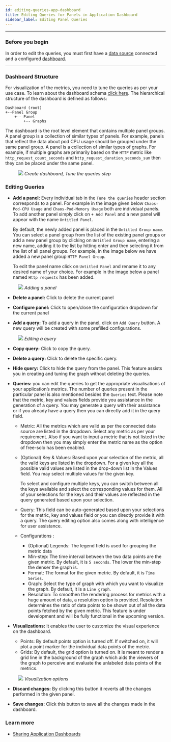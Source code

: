 ```yaml
---
id: editing-queries-app-dashboard
title: Editing Queries for Panels in Application Dashboard
sidebar_label: Editing Panel Queries
---
```


___

### Before you begin
In order to edit the queries, you must first have a [data source](configure-datasource) connected and a configured [dashboard](manage-app-dashboard#create-dashboard).
___

### Dashboard Structure

For visualization of the metrics, you need to tune the queries as per your use case. To learn about the dashboard schema [click here](https://raw.githubusercontent.com/litmuschaos/litmus/master/monitoring/portal-dashboards/schema.json). The hierarchical structure of the dashboard is defined as follows:
 
```
Dashboard (root)
+--Panel Group
    +-- Panel
      	+-- Graphs
```

The dashboard is the root level element that contains multiple panel groups. A panel group is a collection of similar types of panels. For example, panels that reflect the data about pod CPU usage should be grouped under the same panel group. A panel is a collection of similar types of graphs. For example, if multiple graphs are primarily based on the `HTTP` metric like `http_request_count_seconds` and `http_request_duration_seconds_sum` then they can be placed under the same panel. 

<figure>
<img src={require('../assets/user-guides/observability/setup/create-dashboard-tune-queries.png').default} />
<i>Create dashboard, Tune the queries step</i>
</figure>

### Editing Queries

- **Add a panel:** Every individual tab in the `Tune the queries` header section corresponds to a panel. For example in the image given below  `Chaos-Pod-CPU Usage` and `Chaos-Pod-Memory Usage` both are individual panels. To add another panel simply click on `+ Add Panel` and a new panel will appear with the name `Untitled Panel`.

  By default, the newly added panel is placed in the `Untitled Group name`. You can select a panel group from the list of the existing panel groups or add a new panel group by clicking on `Untitled Group name`, entering a new name, adding it to the list by hitting enter and then selecting it from the list of all panel groups. For example, in the image below we have added a new panel group `HTTP Panel Group`.

  To edit the panel name click on `Untitled Panel` and rename it to any desired name of your choice. For example in the image below a panel named `Http requests` has been added.

<figure>
<img src={require('../assets/user-guides/observability/setup/create-dashboard-add-panel.png').default} />
<i>Adding a panel</i>
</figure>


- **Delete a panel:** Click to delete the current panel 
- **Configure panel:** Click to open/close the configuration dropdown for the current panel 

- **Add a query:** To add a query in the panel, click on `Add Query` button. 
A new query will be created with some prefilled configurations.

<figure>
<img src={require('../assets/user-guides/observability/setup/create-dashboard-edit-query.png').default} />
<i>Editing a query</i>
</figure>

- **Copy query:** Click to copy the query.
- **Delete a query:** Click to delete the specific query.
- **Hide query:**  Click to hide the query from the panel. This feature assists you in creating and tuning the graph without deleting the queries. 
- **Queries:** you can edit the queries to get the appropriate visualisations of your application’s metrics. The number of queries present in the particular panel is also mentioned besides the `Queries` text. Please note that the metric, key and values fields provide you assistance in the generation of a query. You may generate a query with their assistance or if you already have a query then you can directly add it in the query field.
  - Metric: All the metrics which are valid as per the connected data source are listed in the dropdown. Select any metric as per your requirement. Also if you want to input a metric that is not listed in the dropdown then you may simply enter the metric name as the option of free-solo has been enabled. 
  - (Optional) Key & Values:  Based upon your selection of the metric, all the valid keys are listed in the dropdown. For a given key all the possible valid values are listed in the drop-down list in the Values field. You may select multiple values for the given key.
  
    To select and configure multiple keys, you can switch between all the keys available and select the corresponding values for them. All of your selections for the keys and their values are reflected in the query generated based upon your selection.

  - Query: This field can be auto-generated based upon your selections for the metric, key and values field or you can directly provide it with a query. The query editing option also comes along with intelligence for user assistance. 

  - Configurations :
    - (Optional) Legends: The legend field is used for grouping the metric data
    - Min-step: The time interval between the two data points are the given metric. By default, it is `5 seconds`. The lower the min-step the denser the graph is.
    - Format: The format for the given metric. By default, it is `Time Series`.
    - Graph: Select the type of graph with which you want to visualize the graph. By default, it is a `Line graph`.
    - Resolution: To smoothen the rendering process for metrics with a huge amount of data, a resolution option is provided. Resolution determines the ratio of data points to be shown out of all the data points fetched by the given metric. This feature is under development and will be fully functional in the upcoming version.

- **Visualizations:**
It enables the user to customize the visual experience on the dashboard. 
  - Points: By default points option is turned off. If switched on, it will plot a point marker for the individual data points of the metric.  
  - Grids: By default, the grid option is turned on. It is meant to render a grid line in the background of the graph which aids the viewers of the graph to perceive and evaluate the unlabeled data points of the metrics.   

<figure>
<img src={require('../assets/user-guides/observability/setup/create-dashboard-visualization-options.png').default} />
<i>Visualization options</i>
</figure>


- **Discard changes:** By clicking this button it reverts all the changes performed in the given panel.

- **Save changes:** Click this button to save all the changes made in the dashboard.


### Learn more

- [Sharing Application Dashboards](share-app-dashboard)
